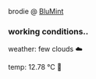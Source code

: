 brodie @ [BluMint](https://www.linkedin.com/company/blumint-io/)

<!--weather_start-->
### working conditions..

weather: few clouds ☁️

temp: 12.78 °C 👕

<!--weather_end-->
